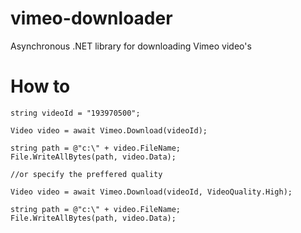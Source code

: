 # vimeo-downloader
Asynchronous .NET library for downloading Vimeo video's

How to
=============

	string videoId = "193970500";

	Video video = await Vimeo.Download(videoId);

	string path = @"c:\" + video.FileName;
	File.WriteAllBytes(path, video.Data);

	//or specify the preffered quality

	Video video = await Vimeo.Download(videoId, VideoQuality.High);

	string path = @"c:\" + video.FileName;
	File.WriteAllBytes(path, video.Data);